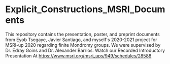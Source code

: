 # Explicit_Constructions_MSRI_Documents
This repository contains the presentation, poster, and preprint documents from Eyob Tsegaye, Javier Santiago, and myself's 2020-2021 project for MSRI-up 2020 regarding finite Mondromy groups. We were supervised by Dr. Edray Goins and Dr. Alexander Barrios. Watch our Recorded Introductory Presentation At https://www.msri.org/msri_ups/949/schedules/28588

